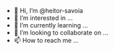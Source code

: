 - 👋 Hi, I’m @heitor-savoia
- 👀 I’m interested in ...
- 🌱 I’m currently learning ...
- 💞️ I’m looking to collaborate on ...
- 📫 How to reach me ...

<!---
heitor-savoia/heitor-savoia is a ✨ special ✨ repository because its `README.md` (this file) appears on your GitHub profile.
You can click the Preview link to take a look at your changes.
--->
